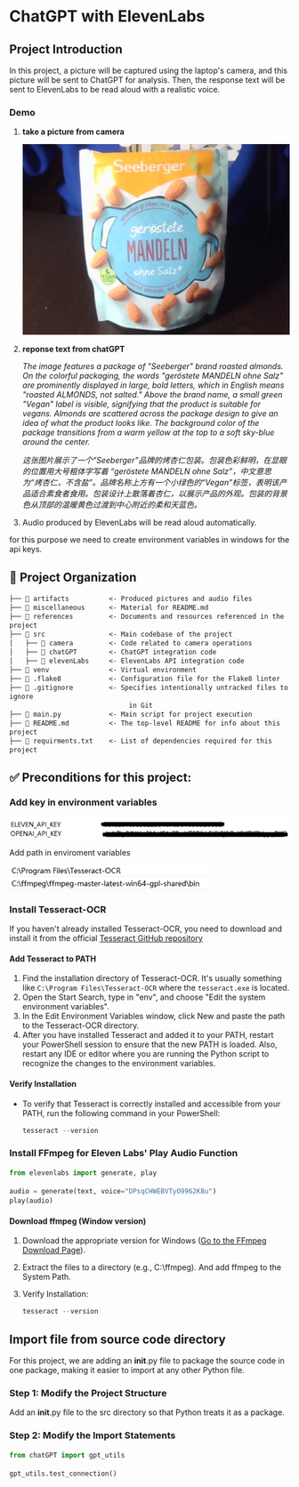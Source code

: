 # ChatGPT with ElevenLabs

## Project Introduction

In this project, a picture will be captured using the laptop's camera, and this picture will be sent to ChatGPT for analysis. Then, the response text will be sent to ElevenLabs to be read aloud with a realistic voice.

### Demo

1. __take a picture from camera__

    ![Alt text](miscellaneous/image/image-3.png)

2. __reponse text from chatGPT__

    *The image features a package of "Seeberger" brand roasted almonds. On the colorful packaging, the words "geröstete MANDELN ohne Salz" are prominently displayed in large, bold letters, which in English means "roasted ALMONDS, not salted." Above the brand name, a small green "Vegan" label is visible, signifying that the product is suitable for vegans. Almonds are scattered across the package design to give an idea of what the product looks like. The background color of the package transitions from a warm yellow at the top to a soft sky-blue around the center.*

    *这张图片展示了一个“Seeberger”品牌的烤杏仁包装。包装色彩鲜明，在显眼的位置用大号粗体字写着 “geröstete MANDELN ohne Salz”，中文意思为“烤杏仁，不含盐”。品牌名称上方有一个小绿色的“Vegan”标签，表明该产品适合素食者食用。包装设计上散落着杏仁，以展示产品的外观。包装的背景色从顶部的温暖黄色过渡到中心附近的柔和天蓝色。*

3. Audio produced by ElevenLabs will be read aloud automatically.

for this purpose we need to create environment variables in windows for the api keys.

📂 Project Organization
------------
    ├── 📂 artifacts          <- Produced pictures and audio files
    ├── 📂 miscellaneous      <- Material for README.md
    ├── 📂 references         <- Documents and resources referenced in the project
    ├── 📂 src                <- Main codebase of the project
    │   ├── 📂 camera         <- Code related to camera operations
    │   ├── 📂 chatGPT        <- ChatGPT integration code
    │   ├── 📂 elevenLabs     <- ElevenLabs API integration code
    ├── 📂 venv               <- Virtual environment
    ├── 📃 .flake8            <- Configuration file for the Flake8 linter
    ├── 📃 .gitignore         <- Specifies intentionally untracked files to ignore
                                  in Git
    ├── 📃 main.py            <- Main script for project execution
    ├── 📃 README.md          <- The top-level README for info about this project
    ├── 📃 requirments.txt    <- List of dependencies required for this project

✅ Preconditions for this project:
------------

### Add key in environment variables

![Alt text](miscellaneous/image/image.png)

Add path in enviroment variables

![Alt text](miscellaneous/image/image-2.png)

### Install Tesseract-OCR

  If you haven't already installed Tesseract-OCR, you need to download and install it from the official [Tesseract GitHub repository](https://github.com/UB-Mannheim/tesseract/wiki)

  #### Add Tesseract to PATH

  1. Find the installation directory of Tesseract-OCR. It's usually something like `C:\Program Files\Tesseract-OCR` where the `tesseract.exe` is located.
  2. Open the Start Search, type in "env", and choose "Edit the system environment variables".
  3. In the Edit Environment Variables window, click New and paste the path to the Tesseract-OCR directory.
  4. After you have installed Tesseract and added it to your PATH, restart your PowerShell session to ensure that the new PATH is loaded. Also, restart any IDE or editor where you are running the Python script to recognize the changes to the environment variables.

  #### Verify Installation

  - To verify that Tesseract is correctly installed and accessible from your PATH, run the following command in your PowerShell:

    ```powershell
    tesseract --version
    ```

### Install FFmpeg for Eleven Labs' Play Audio Function

```python
from elevenlabs import generate, play

audio = generate(text, voice="DPsqCHWEBVTyO9962K8u")
play(audio)
```

#### Download ffmpeg (Window version)

  1. Download the appropriate version for Windows ([Go to the FFmpeg Download Page](https://github.com/BtbN/FFmpeg-Builds/releases)).

  2. Extract the files to a directory (e.g., C:\ffmpeg). And add ffmpeg to the System Path.

  3. Verify Installation:

      ```powershell
      tesseract --version
      ```

## Import file from source code directory

For this project, we are adding an __init__.py file to package the source code in one package, making it easier to import at any other Python file.

### Step 1: Modify the Project Structure

Add an __init__.py file to the src directory so that Python treats it as a package.

### Step 2: Modify the Import Statements

```python
from chatGPT import gpt_utils

gpt_utils.test_connection()
```
